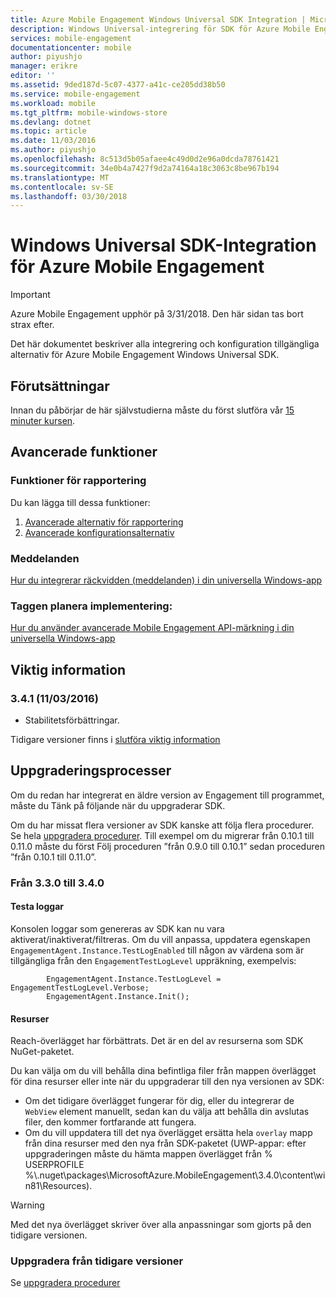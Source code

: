 ```yaml
---
title: Azure Mobile Engagement Windows Universal SDK Integration | Microsoft Docs
description: Windows Universal-integrering för SDK för Azure Mobile Engagement
services: mobile-engagement
documentationcenter: mobile
author: piyushjo
manager: erikre
editor: ''
ms.assetid: 9ded187d-5c07-4377-a41c-ce205dd38b50
ms.service: mobile-engagement
ms.workload: mobile
ms.tgt_pltfrm: mobile-windows-store
ms.devlang: dotnet
ms.topic: article
ms.date: 11/03/2016
ms.author: piyushjo
ms.openlocfilehash: 8c513d5b05afaee4c49d0d2e96a0dcda78761421
ms.sourcegitcommit: 34e0b4a7427f9d2a74164a18c3063c8be967b194
ms.translationtype: MT
ms.contentlocale: sv-SE
ms.lasthandoff: 03/30/2018
---
```

# <a name="windows-universal-sdk-integration-for-azure-mobile-engagement"></a>Windows Universal SDK-Integration för Azure Mobile Engagement
> [!IMPORTANT]
> Azure Mobile Engagement upphör på 3/31/2018. Den här sidan tas bort strax efter.
> 

Det här dokumentet beskriver alla integrering och konfiguration tillgängliga alternativ för Azure Mobile Engagement Windows Universal SDK.

## <a name="prerequisites"></a>Förutsättningar
Innan du påbörjar de här självstudierna måste du först slutföra vår [15 minuter kursen](mobile-engagement-windows-store-dotnet-get-started.md).

## <a name="advanced-features"></a>Avancerade funktioner
### <a name="reporting-features"></a>Funktioner för rapportering
Du kan lägga till dessa funktioner:

1. [Avancerade alternativ för rapportering](mobile-engagement-windows-store-advanced-reporting.md)
2. [Avancerade konfigurationsalternativ](mobile-engagement-windows-store-advanced-configuration.md)

### <a name="notifications"></a>Meddelanden
[Hur du integrerar räckvidden (meddelanden) i din universella Windows-app](mobile-engagement-windows-store-integrate-engagement-reach.md)

### <a name="tag-plan-implementation"></a>Taggen planera implementering:
[Hur du använder avancerade Mobile Engagement API-märkning i din universella Windows-app](mobile-engagement-windows-store-use-engagement-api.md)

## <a name="release-notes"></a>Viktig information
### <a name="341-11032016"></a>3.4.1 (11/03/2016)

* Stabilitetsförbättringar.

Tidigare versioner finns i [slutföra viktig information](mobile-engagement-windows-store-release-notes.md)

## <a name="upgrade-procedures"></a>Uppgraderingsprocesser
Om du redan har integrerat en äldre version av Engagement till programmet, måste du Tänk på följande när du uppgraderar SDK.

Om du har missat flera versioner av SDK kanske att följa flera procedurer. Se hela [uppgradera procedurer](mobile-engagement-windows-store-upgrade-procedure.md). Till exempel om du migrerar från 0.10.1 till 0.11.0 måste du först Följ proceduren ”från 0.9.0 till 0.10.1” sedan proceduren ”från 0.10.1 till 0.11.0”.

### <a name="from-330-to-340"></a>Från 3.3.0 till 3.4.0
#### <a name="test-logs"></a>Testa loggar
Konsolen loggar som genereras av SDK kan nu vara aktiverat/inaktiverat/filtreras. Om du vill anpassa, uppdatera egenskapen `EngagementAgent.Instance.TestLogEnabled` till någon av värdena som är tillgängliga från den `EngagementTestLogLevel` uppräkning, exempelvis:

            EngagementAgent.Instance.TestLogLevel = EngagementTestLogLevel.Verbose;
            EngagementAgent.Instance.Init();

#### <a name="resources"></a>Resurser
Reach-överlägget har förbättrats. Det är en del av resurserna som SDK NuGet-paketet.

Du kan välja om du vill behålla dina befintliga filer från mappen överlägget för dina resurser eller inte när du uppgraderar till den nya versionen av SDK:

* Om det tidigare överlägget fungerar för dig, eller du integrerar de `WebView` element manuellt, sedan kan du välja att behålla din avslutas filer, den kommer fortfarande att fungera.
* Om du vill uppdatera till det nya överlägget ersätta hela `overlay` mapp från dina resurser med den nya från SDK-paketet (UWP-appar: efter uppgraderingen måste du hämta mappen överlägget från % USERPROFILE %\\.nuget\packages\MicrosoftAzure.MobileEngagement\3.4.0\content\win81\Resources).

> [!WARNING]
> Med det nya överlägget skriver över alla anpassningar som gjorts på den tidigare versionen.
> 
> 

### <a name="upgrade-from-older-versions"></a>Uppgradera från tidigare versioner
Se [uppgradera procedurer](mobile-engagement-windows-store-upgrade-procedure.md)

